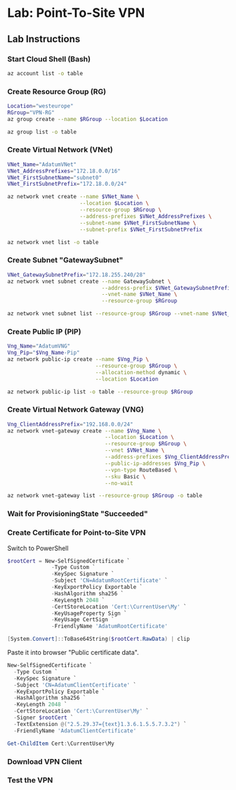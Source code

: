 # Lab: Point-To-Site VPN

## Lab Instructions

### Start Cloud Shell (Bash)

```bash
az account list -o table
```

### Create Resource Group (RG)

```bash
Location="westeurope"
RGroup="VPN-RG"
az group create --name $RGroup --location $Location

az group list -o table
```

### Create Virtual Network (VNet)

```bash
VNet_Name="AdatumVNet"
VNet_AddressPrefixes="172.18.0.0/16"
VNet_FirstSubnetName="subnet0"
VNet_FirstSubnetPrefix="172.18.0.0/24"

az network vnet create --name $VNet_Name \
                       --location $Location \
                       --resource-group $RGroup \
                       --address-prefixes $VNet_AddressPrefixes \
                       --subnet-name $VNet_FirstSubnetName \
                       --subnet-prefix $VNet_FirstSubnetPrefix

az network vnet list -o table
```

### Create Subnet "GatewaySubnet"

```bash
VNet_GatewaySubnetPrefix="172.18.255.240/28"
az network vnet subnet create --name GatewaySubnet \
                              --address-prefix $VNet_GatewaySubnetPrefix \
                              --vnet-name $VNet_Name \
                              --resource-group $RGroup

az network vnet subnet list --resource-group $RGroup --vnet-name $VNet_Name -o table
```

### Create Public IP (PIP)

```bash
Vng_Name="AdatumVNG"
Vng_Pip="$Vng_Name-Pip"
az network public-ip create --name $Vng_Pip \
                            --resource-group $RGroup \
                            --allocation-method dynamic \
                            --location $Location

az network public-ip list -o table --resource-group $RGroup
```

### Create Virtual Network Gateway (VNG)

```bash
Vng_ClientAddressPrefix="192.168.0.0/24"
az network vnet-gateway create --name $Vng_Name \
                               --location $Location \
                               --resource-group $RGroup \
                               --vnet $VNet_Name \
                               --address-prefixes $Vng_ClientAddressPrefix \
                               --public-ip-addresses $Vng_Pip \
                               --vpn-type RouteBased \
                               --sku Basic \
                               --no-wait

az network vnet-gateway list --resource-group $RGroup -o table
```

### Wait for ProvisioningState "Succeeded"

### Create Certificate for Point-to-Site VPN

Switch to PowerShell

```Powershell
$rootCert = New-SelfSignedCertificate `
              -Type Custom `
              -KeySpec Signature `
              -Subject 'CN=AdatumRootCertificate' `
              -KeyExportPolicy Exportable `
              -HashAlgorithm sha256 `
              -KeyLength 2048 `
              -CertStoreLocation 'Cert:\CurrentUser\My' `
              -KeyUsageProperty Sign `
              -KeyUsage CertSign `
              -FriendlyName 'AdatumRootCertificate'

[System.Convert]::ToBase64String($rootCert.RawData) | clip
```

Paste it into browser "Public certificate data".

```Powershell
New-SelfSignedCertificate `
  -Type Custom `
  -KeySpec Signature `
  -Subject 'CN=AdatumClientCertificate' `
  -KeyExportPolicy Exportable `
  -HashAlgorithm sha256 `
  -KeyLength 2048 `
  -CertStoreLocation 'Cert:\CurrentUser\My' `
  -Signer $rootCert `
  -TextExtension @("2.5.29.37={text}1.3.6.1.5.5.7.3.2") `
  -FriendlyName 'AdatumClientCertificate'

Get-ChildItem Cert:\CurrentUser\My
```

### Download VPN Client

### Test the VPN